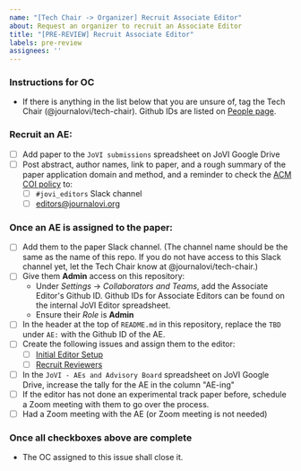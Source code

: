 ```yaml
---
name: "[Tech Chair -> Organizer] Recruit Associate Editor"
about: Request an organizer to recruit an Associate Editor
title: "[PRE-REVIEW] Recruit Associate Editor"
labels: pre-review
assignees: ''
---
```


<!--
## DO NOT EDIT THIS FILE OUTSIDE OF THE journalovi/jovi-workflows REPOSITORY
##
## This file is automatically updated in all repositories within the journalovi
## Github organization whenever the version in journalovi/jovi-workflows is
## changed, so any other edits will be overwritten. To update this file, make
## a commit or pull request at https://github.com/journalovi/jovi-workflows
-->

### Instructions for OC
- If there is anything in the list below that you are unsure of, tag the Tech Chair (@journalovi/tech-chair). Github IDs are listed on [People page](https://www.journalovi.org/people.html).

### Recruit an AE:

- [ ] Add paper to the `JoVI submissions` spreadsheet on JoVI Google Drive
- [ ] Post abstract, author names, link to paper, and a rough summary of the paper application domain and method, and a reminder to check the [ACM COI policy](https://www.acm.org/publications/policies/conflict-of-interest) to:
   - [ ] `#jovi_editors` Slack channel
   - [ ] editors@journalovi.org

### Once an AE is assigned to the paper:

- [ ] Add them to the paper Slack channel. (The channel name should be the same as the name of this repo. If you do not have access to this Slack channel yet, let the Tech Chair know at @journalovi/tech-chair.)
- [ ] Give them **Admin** access on this repository:
   - Under *Settings* -> *Collaborators and Teams*, add the Associate Editor's Github ID. Github IDs for Associate Editors can be found on the internal JoVI Editor spreadsheet.
   - Ensure their *Role* is **Admin**
- [ ] In the header at the top of `README.md` in this repository, replace the `TBD` under `AE:` with the Github ID of the AE.
- [ ] Create the following issues and assign them to the editor:
   - [ ] [Initial Editor Setup](new?assignees=&labels=pre-review&projects=&template=70_org_editor-checklist.md&title=%5BPRE-REVIEW%5D+Initial+Editor+Checklist)
   - [ ] [Recruit Reviewers](new?assignees=&labels=pre-review&projects=&template=71_org_editor-recruit_reviewers.md&title=%5BPRE-REVIEW%5D+Recruit+Reviewers)
- [ ] In the `JoVI - AEs and Advisory Board` spreadsheet on JoVI Google Drive, increase the tally for the AE in the column "AE-ing"
- [ ] If the editor has not done an experimental track paper before, schedule a Zoom meeting with them to go over the process.
- [ ] Had a Zoom meeting with the AE (or Zoom meeting is not needed)

### Once all checkboxes above are complete
* The OC assigned to this issue shall close it.
